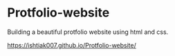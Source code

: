 # Protfolio-website
Building a beautiful protfolio website using html and css.

https://ishtiak007.github.io/Protfolio-website/
